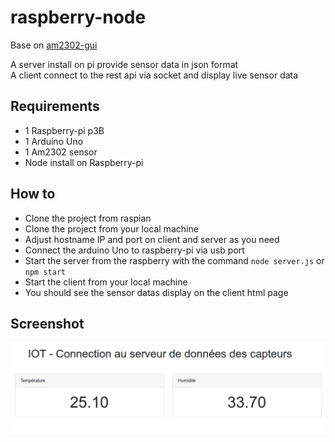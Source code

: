 # raspberry-node

Base on [am2302-gui](https://github.com/franckysolo/am2302-gui)

A server install on pi provide sensor data in json format  
A client connect to the rest api via socket and display live sensor data  

## Requirements

* 1 Raspberry-pi p3B
* 1 Arduino Uno
* 1 Am2302 sensor
* Node install on Raspberry-pi

## How to

* Clone the project from raspian
* Clone the project from your local machine
* Adjust hostname IP and port on client and server as you need
* Connect the arduino Uno to raspberry-pi via usb port
* Start the server from the raspberry with the command `node server.js` or `npm start`
* Start the client from your local machine
* You should see the sensor datas display on the client html page

## Screenshot

![Screen shot F](screen-shot.png)
